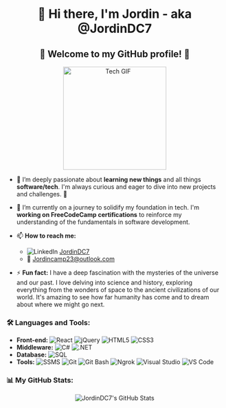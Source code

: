 <h1 align="center">👋 Hi there, I'm Jordin - aka @JordinDC7</h1>

<h2 align="center">🌟 Welcome to my GitHub profile! 🌟</h2>

<p align="center">
  <img src="https://media.giphy.com/media/L8K62iTDkzGX6/giphy.gif" width="240px" alt="Tech GIF">
</p>

- 👀 I’m deeply passionate about **learning new things** and all things **software/tech**. I'm always curious and eager to dive into new projects and challenges. 🚀
- 🌱 I’m currently on a journey to solidify my foundation in tech. I'm **working on FreeCodeCamp certifications** to reinforce my understanding of the fundamentals in software development.
- 📫 **How to reach me:** 
  - ![LinkedIn](https://img.shields.io/badge/LinkedIn-JordinDC7-blue?style=flat-square&logo=linkedin) [JordinDC7](https://www.linkedin.com/in/JordinDC7)
  - 📧 Jordincamp23@outlook.com

- ⚡ **Fun fact:** I have a deep fascination with the mysteries of the universe and our past. I love delving into science and history, exploring everything from the wonders of space to the ancient civilizations of our world. It's amazing to see how far humanity has come and to dream about where we might go next.

### 🛠 Languages and Tools:

- **Front-end:** ![React](https://img.shields.io/badge/-React.js-61DAFB?style=flat-square&logo=react) ![jQuery](https://img.shields.io/badge/-jQuery-0769AD?style=flat-square&logo=jquery) ![HTML5](https://img.shields.io/badge/-HTML5-E34F26?style=flat-square&logo=html5) ![CSS3](https://img.shields.io/badge/-CSS3-1572B6?style=flat-square&logo=css3)
- **Middleware:** ![C#](https://img.shields.io/badge/-C%23-239120?style=flat-square&logo=c-sharp) ![.NET](https://img.shields.io/badge/-.NET-512BD4?style=flat-square&logo=.net)
- **Database:** ![SQL](https://img.shields.io/badge/-SQL-00000F?style=flat-square&logo=sqlite)
- **Tools:** ![SSMS](https://img.shields.io/badge/-SSMS-CC2927?style=flat-square&logo=microsoftsqlserver) ![Git](https://img.shields.io/badge/-Git-F05032?style=flat-square&logo=git) ![Git Bash](https://img.shields.io/badge/-Git_Bash-4EAA25?style=flat-square&logo=gnu-bash) ![Ngrok](https://img.shields.io/badge/-Ngrok-1F1E37?style=flat-square&logo=ngrok) ![Visual Studio](https://img.shields.io/badge/-Visual_Studio-5C2D91?style=flat-square&logo=visualstudio) ![VS Code](https://img.shields.io/badge/-VS_Code-007ACC?style=flat-square&logo=visualstudiocode)

### 📊 My GitHub Stats:

<p align="center">
  <img src="https://github-readme-stats.vercel.app/api?username=JordinDC7&show_icons=true&theme=synthwave" alt="JordinDC7's GitHub Stats">
</p>

<!--- This is a comment in your README.md file
JordinDC7/JordinDC7 is a ✨ special ✨ repository because its `README.md` (this file) appears on your GitHub profile.
You
